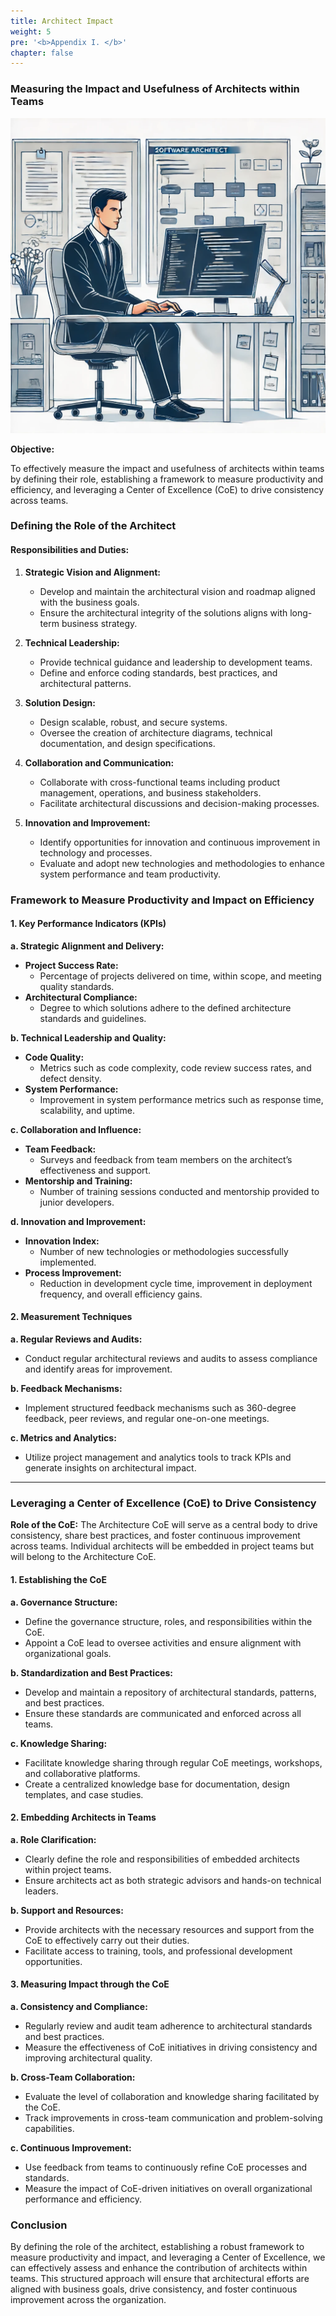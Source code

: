 ```yaml
---
title: Architect Impact
weight: 5
pre: '<b>Appendix I. </b>'
chapter: false
---
```


### Measuring the Impact and Usefulness of Architects within Teams

![Architect](images/architect.png)

**Objective:**

To effectively measure the impact and usefulness of architects within teams by defining their role, establishing a framework to measure productivity and efficiency, and leveraging a Center of Excellence (CoE) to drive consistency across teams.

### Defining the Role of the Architect

#### Responsibilities and Duties:
1. **Strategic Vision and Alignment:**
   - Develop and maintain the architectural vision and roadmap aligned with the business goals.
   - Ensure the architectural integrity of the solutions aligns with long-term business strategy.

2. **Technical Leadership:**
   - Provide technical guidance and leadership to development teams.
   - Define and enforce coding standards, best practices, and architectural patterns.

3. **Solution Design:**
   - Design scalable, robust, and secure systems.
   - Oversee the creation of architecture diagrams, technical documentation, and design specifications.

4. **Collaboration and Communication:**
   - Collaborate with cross-functional teams including product management, operations, and business stakeholders.
   - Facilitate architectural discussions and decision-making processes.

5. **Innovation and Improvement:**
   - Identify opportunities for innovation and continuous improvement in technology and processes.
   - Evaluate and adopt new technologies and methodologies to enhance system performance and team productivity.

### Framework to Measure Productivity and Impact on Efficiency

#### 1. Key Performance Indicators (KPIs)

**a. Strategic Alignment and Delivery:**
- **Project Success Rate:**
  - Percentage of projects delivered on time, within scope, and meeting quality standards.
- **Architectural Compliance:**
  - Degree to which solutions adhere to the defined architecture standards and guidelines.

**b. Technical Leadership and Quality:**
- **Code Quality:**
  - Metrics such as code complexity, code review success rates, and defect density.
- **System Performance:**
  - Improvement in system performance metrics such as response time, scalability, and uptime.

**c. Collaboration and Influence:**
- **Team Feedback:**
  - Surveys and feedback from team members on the architect’s effectiveness and support.
- **Mentorship and Training:**
  - Number of training sessions conducted and mentorship provided to junior developers.

**d. Innovation and Improvement:**
- **Innovation Index:**
  - Number of new technologies or methodologies successfully implemented.
- **Process Improvement:**
  - Reduction in development cycle time, improvement in deployment frequency, and overall efficiency gains.

#### 2. Measurement Techniques

**a. Regular Reviews and Audits:**
- Conduct regular architectural reviews and audits to assess compliance and identify areas for improvement.

**b. Feedback Mechanisms:**
- Implement structured feedback mechanisms such as 360-degree feedback, peer reviews, and regular one-on-one meetings.

**c. Metrics and Analytics:**
- Utilize project management and analytics tools to track KPIs and generate insights on architectural impact.

--- 

### Leveraging a Center of Excellence (CoE) to Drive Consistency

**Role of the CoE:**
The Architecture CoE will serve as a central body to drive consistency, share best practices, and foster continuous improvement across teams. Individual architects will be embedded in project teams but will belong to the Architecture CoE.

#### 1. Establishing the CoE

**a. Governance Structure:**
- Define the governance structure, roles, and responsibilities within the CoE.
- Appoint a CoE lead to oversee activities and ensure alignment with organizational goals.

**b. Standardization and Best Practices:**
- Develop and maintain a repository of architectural standards, patterns, and best practices.
- Ensure these standards are communicated and enforced across all teams.

**c. Knowledge Sharing:**
- Facilitate knowledge sharing through regular CoE meetings, workshops, and collaborative platforms.
- Create a centralized knowledge base for documentation, design templates, and case studies.

#### 2. Embedding Architects in Teams

**a. Role Clarification:**
- Clearly define the role and responsibilities of embedded architects within project teams.
- Ensure architects act as both strategic advisors and hands-on technical leaders.

**b. Support and Resources:**
- Provide architects with the necessary resources and support from the CoE to effectively carry out their duties.
- Facilitate access to training, tools, and professional development opportunities.

#### 3. Measuring Impact through the CoE

**a. Consistency and Compliance:**
- Regularly review and audit team adherence to architectural standards and best practices.
- Measure the effectiveness of CoE initiatives in driving consistency and improving architectural quality.

**b. Cross-Team Collaboration:**
- Evaluate the level of collaboration and knowledge sharing facilitated by the CoE.
- Track improvements in cross-team communication and problem-solving capabilities.

**c. Continuous Improvement:**
- Use feedback from teams to continuously refine CoE processes and standards.
- Measure the impact of CoE-driven initiatives on overall organizational performance and efficiency.

### Conclusion

By defining the role of the architect, establishing a robust framework to measure productivity and impact, and leveraging a Center of Excellence, we can effectively assess and enhance the contribution of architects within teams. This structured approach will ensure that architectural efforts are aligned with business goals, drive consistency, and foster continuous improvement across the organization.


